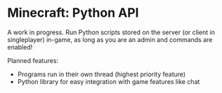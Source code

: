 # Minecraft: Python API
A work in progress. Run Python scripts stored on the server (or client in singleplayer) in-game, as long as you are an admin and commands are enabled!

Planned features:
- Programs run in their own thread (highest priority feature)
- Python library for easy integration with game features like chat
